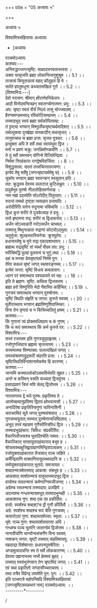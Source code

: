 +++
title = "05 अध्यायः ५"

+++





अध्यायः ५  




विश्वामित्रसंहितायाः अध्यायाः  

- [अध्यायः



























पञ्चमोऽध्याय:  
काश्यप:---  
अनिरुद्धाज्जगत्सृष्टि: साक्षादभगवतत्स्त्वया ।  
उक्ता यत्सृजति ब्रह्मा लोकानित्यनुशुश्रुम ।। 5.1 ।।  
तत्सत्यं किमुतासत्यं महत् कौतूहलं हि मे ।  
सर्तते ज्ञातुमधुना कथ्यतामखिलं गुरो ।। 5.2 ।।  
\[विश्वामित्र:---\]  
देवो नरायण: श्रीमान् क्षीरार्णवनिकेतन: ।  
आदौ विनोदमन्विच्छन् स्वातन्त्र्येणात्मन: प्रभु: ।। 5.3 ।।  
अप: सृष्टा स्वलं वीर्यं निदधे तासु चोज्जवलम् ।  
हैरण्यमण्डमभवद् रविकोटिसमप्रभम् ।। 5.4 ।।  
तस्मादभूत् स्वयं ब्रह्मा सर्वकोपितामह: ।  
तं ट्टष्टवा भगवान् विष्णुर्लोकसृष्ट्यर्थमादिशत् ।। 5.5 ।।  
तथेत्युक्त्वा पुनर्ब्रह्मा सनकादीन् तथासृजत् ।  
तानुवाचाथ स ब्रह्मा प्रजा: सृजत पुत्रका: ।। 5.6 ।।  
इत्युक्ता अपि ते सर्वे तथा स्वायंभुवा द्विज ।  
मनो न प्रवणं चक्रु: जगन्निर्माणकर्मणि ।। 5.7 ।।  
ते तु सर्वे समभवन् योगिनो विजितेन्द्रिया: ।  
निर्ममा निरहंकारा रागद्वेषविवर्जिता: ।। 8 ।।  
विशुद्धसत्वा: सततं तत्त्वचिन्तापरायणा: ।  
इत्येवं तेषु सर्वेषु \[जगत्सृष्ट्यर्थमेषु च\] ।। 5.9 ।।  
चुकोप भगवान् ब्रह्मा स्वतन्त्रान् स्वसुतान् प्रति ।  
तत: क्रुद्धस्य देवस्य ललाटात् कुटिलभ्रुव: ।। 5.10 ।।  
प्रादुर्बभूव पुरुषो नीललोहितवर्णभाक् ।  
नाम मह्मं ददस्वेति सोऽरोदीत् पितुरग्रत: ।। 5.11 ।।  
रुदन्तं तमथो टृष्ट्वा व्ययाहार प्रजापति: ।  
अरोदीरिति यत्तेन रुदुनामा भविष्यसि ।। 5.12 ।।  
द्विधा कुरु शरीरं ते पुत्रकेत्याह तं प्रभु: ।  
ततो हृष्टमना रुद्र: शरीरं स द्विधाकरोत् ।। 5.13 ।।  
अर्धेन सोऽभवन्नारी नरोऽप्यर्धेन चाभवत् ।  
तस्मात्तु मिथुनान्नाता रुद्राणां कोटयोऽद्भुता: ।। 5.14 ।।  
चतुर्भुजा: शूलहस्तास्त्रिनेत्रा: क्रूरमूर्तय: ।  
प्रधानास्तेषु च मुने रुद्रा एकादशाभावन् ।। 5.15 ।।  
ब्रह्माथ रुद्रसृष्टिं तां व्यर्थां वीक्ष्य तत: प्रभु: ।  
मरीचिमद्धिं पुलहं पुलस्त्यं च भुगुं तथा ।। 5.16 ।।  
दक्षं च मनसा देवसृष्ट्यर्थं निर्ममे पुन: ।  
तैरेव सकलं सृष्टं जगत् स्थावरङ्गमम् ।। 5.17 ।।  
इत्येवं जगत: सृष्टिं विधाय कमलासन: ।  
ध्यानं परं समास्थाय पश्यन्नास्ते परं मह: ।। 18 ।।  
इति ते ब्रह्मण: सृष्टि: कथिता द्विजसत्तम ।  
ब्रह्मा हरो विष्णुरिति भेदो नैवास्ति कर्हिचित् ।। 5.19 ।.  
गुणत्रयं समास्थाय भगवान् पुरुषोत्तम: ।  
सृष्टिं स्थिति संहृतिं च जगत: कुरुते स्वयम् ।। 20 ।।  
मूतीरास्थाय भगवान् ब्रह्मविष्णुशिवात्मिका: ।  
विना तेन तृणाग्रं च न किंचिच्चलितुं क्षमम् ।। 5.21 ।।  
काश्यप:---  
किं गुणानां त्र्यं प्रोक्तमधिष्ठाय च कं गुणम् ।  
किं च रूपं समास्थाय किं कर्म कुरुते पर: ।। 5.22 ।।  
विश्वामित्र:---  
सत्त्वं रजस्तम इति गुणत्रयुमुदाहृतम् ।  
रजोगुणधिष्ठाय ब्रह्नामा सृजत्ययम् ।। 5.23 ।।  
सत्त्वमास्था विष्ण्वाख्य: पालत्यखिलं जगत् ।  
तमस्संश्रयणाद्रुद्ररूपी संहरति प्रजा: ।। 5.24 ।।  
सृष्टिस्थितिविनाशानामेकमेव हि कारणम् ।  
काश्यप:---  
जानामि कस्माल्लोकोऽयमाविर्भवति सुव्रत।। 5.25 ।।  
अन्ते च कस्मिन् वसति कथ्यतां द्विजपुंगव ।  
प्रसादप्रवणं चित्तं मयि चेतद् द्विजोत्तम ।। 5.26 ।।  
विश्वामित्र:---  
नारायणस्य द्वे रूपे पुरुष: प्रकृतिश्च ते ।  
आत्मेच्छयानुप्रविश्य द्वितयं क्षोभयत्यसौ ।। 5.27 ।।  
अनादिरेषा प्रकृतिस्त्रिगुणा चाविनाशिनी ।  
चराचरमिदं सूते जगत् पुरुषसंश्रयात् ।। 5.28 ।।  
गुणसम्ययुतात् तस्मात् पुरुषेणाप्यधिष्ठितात् ।  
अभूत् तत्त्वं महन्नाम गुणैस्तैस्त्रिविधं द्विज ।। 5.29 ।।  
तस्मादभूदहंकार: त्रिविध: संप्रकीर्तित: ।  
वैकारिस्तैजसश्च भूतादिश्चेति नामत: ।। 5.30 ।।  
वैकारिकात् सत्त्‌वयुतादहंकारात् बभूव ह ।  
श्रोत्रत्वक्चक्षुजिह्वाग्रघ्राणमिन्द्रियपञ्यकम् ।। 5.31 ।।  
रजोयुक्तादहंकारात तैजसात् पञ्च जज्ञिरे ।  
कर्मेन्द्रियाणि वाक्पाणिपायूपस्थपदानि च ।। 5.32 ।।  
तमोयुक्तादहंकारात् भूतादे: समजायत ।  
शब्दतन्मात्रमेतस्माद् आकाश: संबभूव ह ।। 5.33 ।।  
आकशात् स्पर्शतन्मात्रं वायुस्तस्मादभूद् द्विज ।  
वायोश्च रूपतन्मात्रं क्रमेणाग्निमजीजनत् ।। 5.34 ।।  
अग्रेश्च रसतन्मात्रं तस्मादाप: प्रजज्ञिरे ।  
अदभ्यश्च गन्धतन्मात्रमभूत् तस्मादभून्मही ।। 5.35 ।।  
आकाशस्य गुण: शब्द एक एव प्रकीर्तित: ।  
वायो: स्पर्शश्च शब्दश्?च द्वौ गुणौ कीर्तितौ ।। 5.36 ।।  
अग्रे: स्पर्शश्च शब्दश्च रूपं चेति गुणत्रयम् ।  
चत्वारोऽपां गुणा: शब्दरूपर्शरसा: स्मृता: ।। 5.37 ।।  
भूमे: पञ्च गुणा: शब्दस्पर्शरूपरसा अपि ।  
गन्धश्च पञ्च भूतानि जातान्येवं द्विजोत्तम ।। 5.38 ।।  
नानावीर्याणि चान्योन्यसंसर्गेण विना स्वयम्  
नाशकन् जगत: सृष्टौ तस्मात् संहतिमाययु: ।। 5.39 ।।  
महदाद्या विशेषान्ता: प्रधापनपुरुषेरिता: ।  
अण्डमुत्पादयन्ति स्म ते सर्वे लोककारणम् ।। 5.40 ।।  
देवस्य पह्मनाभस्य नाभौ हेममयं बृहत् ।  
तस्मात् स्वयंभूर्भगवान् तेन सृष्टमिदं जगत् ।। 5.41 ।।  
एवं यथा प्रकृतितो जगदासीच्चराचरम् ।  
तथा तत्रैव विप्रेन्द्र लयमेति पुन: पुन: ।। 5.42 ।।  
इति पञ्चरात्रे महोपनिषदि विश्वामित्रसंहितायां  
\[जगत्सृष्टिलयकथनं नाम\] पञ्चमोऽध्याय: ।।  
---------\*---------  
  
/
